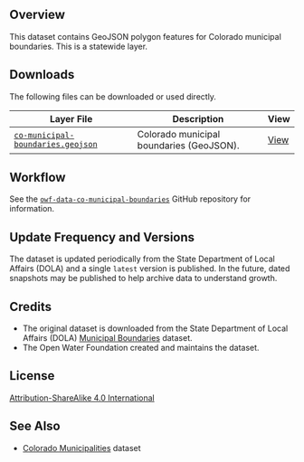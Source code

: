 ## Overview ##

This dataset contains GeoJSON polygon features for Colorado municipal boundaries.
This is a statewide layer.

## Downloads ##

The following files can be downloaded or used directly.

| **Layer File** | **Description** | **View** |
| -- | -- | -- |
| [`co-municipal-boundaries.geojson`](latest/co-municipal-boundaries.geojson) | Colorado municipal boundaries (GeoJSON). | [View](https://gavinr.github.io/geojson-viewer/?url=https://data.openwaterfoundation.org/state/co/dola/municipal-boundaries/latest/co-municipal-boundaries.geojson) |

## Workflow ##

See the [`owf-data-co-municipal-boundaries`](https://github.com/OpenWaterFoundation/owf-data-co-municipal-boundaries)
GitHub repository for information.

## Update Frequency and Versions ##

The dataset is updated periodically from the State Department of Local Affairs (DOLA) and a single `latest` version is published.
In the future, dated snapshots may be published to help archive data to understand growth.

## Credits ##

* The original dataset is downloaded from the State Department of Local Affairs (DOLA)
  [Municipal Boundaries](https://demography.dola.colorado.gov/assets/html/gis.html) dataset.
* The Open Water Foundation created and maintains the dataset.

## License ##

[Attribution-ShareAlike 4.0 International](https://creativecommons.org/licenses/by-sa/4.0/)

## See Also ##

* [Colorado Municipalities](https://data.openwaterfoundation.org/state/co/owf/municipalities) dataset
